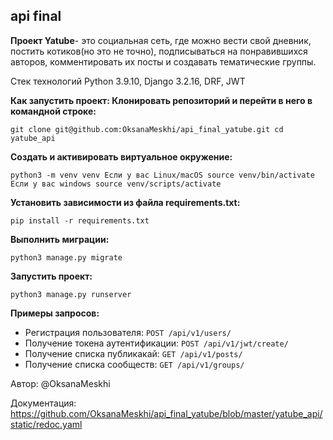 ## api final

**Проект Yatube**- это социальная сеть, где можно вести свой дневник, постить котиков(но это не точно), подписываться на понравившихся авторов, комментировать их посты и создавать тематические группы.

Стек технологий
Python 3.9.10,
Django 3.2.16,
DRF,
JWT

**Как запустить проект:
Клонировать репозиторий и перейти в него в командной строке:**

`git clone git@github.com:OksanaMeskhi/api_final_yatube.git
cd yatube_api`

**Создать и активировать виртуальное окружение:**

`python3 -m venv venv
Если у вас Linux/macOS
source venv/bin/activate
Если у вас windows
source venv/scripts/activate`

**Установить зависимости из файла requirements.txt:**

`pip install -r requirements.txt`

**Выполнить миграции:**

`python3 manage.py migrate`

**Запустить проект:**

`python3 manage.py runserver`

**Примеры запросов:**

- Регистрация пользователя: 
`POST /api/v1/users/`
- Получение токена аутентификации: 
`POST /api/v1/jwt/create/`
- Получение списка публикакай: 
`GET /api/v1/posts/`
- Получение списка сообществ: 
`GET /api/v1/groups/`

Автор:
@OksanaMeskhi

Документация:
https://github.com/OksanaMeskhi/api_final_yatube/blob/master/yatube_api/static/redoc.yaml
